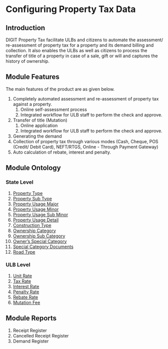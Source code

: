 # Configuring Property Tax Data

## Introduction <a id="Introduction"></a>

DIGIT Property Tax facilitate ULBs and citizens to automate the assessment/ re-assessment of property tax for a property and its demand billing and collection. It also enables the ULBs as well as citizens to process the transfer of title of a property in case of a sale, gift or will and captures the history of ownership.

## Module Features <a id="Module-Features"></a>

The main features of the product are as given below.

1. Completely automated assessment and re-assessment of property tax against a property.
   1. Online self-assessment process
   2. Integrated workflow for ULB staff to perform the check and approve.
2. Transfer of title \(Mutation\)
   1. Online application
   2. Integrated workflow for ULB staff to perform the check and approve.
3. Generating the demand
4. Collection of property tax through various modes \(Cash, Cheque, POS \(Credit/ Debit Card\), NEFT/RTGS, Online - Through Payment Gateway\)
5. Auto calculation of rebate, interest and penalty.

## Module Ontology <a id="Module-Ontology"></a>

### State Level <a id="State-Level"></a>

1. [Property Type](https://digit-discuss.atlassian.net/wiki/spaces/DO/pages/413991251/Property+Type)
2. [Property Sub Type](https://digit-discuss.atlassian.net/wiki/spaces/DO/pages/409207594/Property+Sub+Type)
3. [Property Usage Major](https://digit-discuss.atlassian.net/wiki/spaces/DO/pages/413958414/Usage+Category+Major)
4. [Property Usage Minor](https://digit-discuss.atlassian.net/wiki/spaces/DO/pages/408946253/Usage+Category+Minor)
5. [Property Usage Sub Minor](https://digit-discuss.atlassian.net/wiki/spaces/DO/pages/419823644/Usage+Category+Subminor)
6. [Property Usage Detail](https://digit-discuss.atlassian.net/wiki/spaces/DO/pages/419659811/Usage+Category+Detail)
7. [Construction Type](https://digit-discuss.atlassian.net/wiki/spaces/DO/pages/419692651/Construction+Type)
8. [Ownership Category](https://digit-discuss.atlassian.net/wiki/spaces/DO/pages/409207542/Ownership+Category)
9. [Ownership Sub Category](https://digit-discuss.atlassian.net/wiki/spaces/DO/pages/413860091/Ownership+Sub+Category)
10. [Owner’s Special Category](https://digit-discuss.atlassian.net/wiki/spaces/DO/pages/419856465/Owner+s+Special+Category)
11. [Special Category Documents](https://digit-discuss.atlassian.net/wiki/spaces/DO/pages/419987583/Special+Category+Documents)
12. [Road Type](https://digit-discuss.atlassian.net/wiki/spaces/DO/pages/408945912/Road+Type)

### ULB Level <a id="ULB-Level"></a>

1. [Unit Rate](https://digit-discuss.atlassian.net/wiki/spaces/DO/pages/419823729/Unit+Rates)
2. [Tax Rate](https://digit-discuss.atlassian.net/wiki/spaces/DO/pages/419823712/Tax+Rate)
3. [Interest Rate](https://digit-discuss.atlassian.net/wiki/spaces/DO/pages/419790962/Interest+Rate)
4. [Penalty Rate](https://digit-discuss.atlassian.net/wiki/spaces/DO/pages/419725466/Penalty+Rates)
5. [Rebate Rate](https://digit-discuss.atlassian.net/wiki/spaces/DO/pages/419823719/Rebate+Rates)
6. [Mutation Fee](https://digit-discuss.atlassian.net/wiki/spaces/DO/pages/618463267/Mutation+Fee)

## Module Reports <a id="Module-Reports"></a>

1. Receipt Register
2. Cancelled Receipt Register
3. Demand Register

